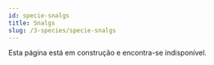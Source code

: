 ```yaml
---
id: specie-snalgs
title: Snalgs
slug: /3-species/specie-snalgs
---
```


Esta página está em construção e encontra-se indisponível.
